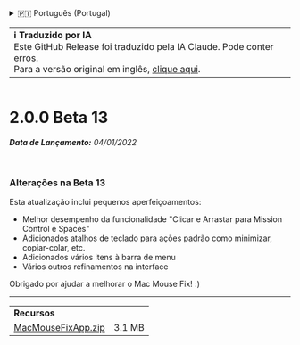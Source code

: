 <details>
<summary>🇵🇹 Português (Portugal)</summary>

[🇬🇧 English (GitHub Release)](https://github.com/noah-nuebling/mac-mouse-fix/releases/tag/2.0.0-Beta-13)\
[🇦🇩 Català](https://redirect.macmousefix.com/?target=mmf-release&tag=2.0.0-Beta-13&locale=ca)\
[🇩🇪 Deutsch](https://redirect.macmousefix.com/?target=mmf-release&tag=2.0.0-Beta-13&locale=de)\
[🇪🇸 Español](https://redirect.macmousefix.com/?target=mmf-release&tag=2.0.0-Beta-13&locale=es)\
[🇫🇷 Français](https://redirect.macmousefix.com/?target=mmf-release&tag=2.0.0-Beta-13&locale=fr)\
[🇮🇩 Indonesia](https://redirect.macmousefix.com/?target=mmf-release&tag=2.0.0-Beta-13&locale=id)\
[🇮🇹 Italiano](https://redirect.macmousefix.com/?target=mmf-release&tag=2.0.0-Beta-13&locale=it)\
[🇭🇺 Magyar](https://redirect.macmousefix.com/?target=mmf-release&tag=2.0.0-Beta-13&locale=hu)\
[🇳🇱 Nederlands](https://redirect.macmousefix.com/?target=mmf-release&tag=2.0.0-Beta-13&locale=nl)\
[🇵🇱 Polski](https://redirect.macmousefix.com/?target=mmf-release&tag=2.0.0-Beta-13&locale=pl)\
[🇧🇷 Português (Brasil)](https://redirect.macmousefix.com/?target=mmf-release&tag=2.0.0-Beta-13&locale=pt-BR)\
**🇵🇹 Português (Portugal)**\
[🇷🇴 Română](https://redirect.macmousefix.com/?target=mmf-release&tag=2.0.0-Beta-13&locale=ro)\
[🇸🇪 Svenska](https://redirect.macmousefix.com/?target=mmf-release&tag=2.0.0-Beta-13&locale=sv)\
[🇻🇳 Tiếng Việt](https://redirect.macmousefix.com/?target=mmf-release&tag=2.0.0-Beta-13&locale=vi)\
[🇹🇷 Türkçe](https://redirect.macmousefix.com/?target=mmf-release&tag=2.0.0-Beta-13&locale=tr)\
[🇨🇿 Čeština](https://redirect.macmousefix.com/?target=mmf-release&tag=2.0.0-Beta-13&locale=cs)\
[🇬🇷 Ελληνικά](https://redirect.macmousefix.com/?target=mmf-release&tag=2.0.0-Beta-13&locale=el)\
[🇷🇺 Русский](https://redirect.macmousefix.com/?target=mmf-release&tag=2.0.0-Beta-13&locale=ru)\
[🇺🇦 Українська](https://redirect.macmousefix.com/?target=mmf-release&tag=2.0.0-Beta-13&locale=uk)\
[🇮🇱 עברית](https://redirect.macmousefix.com/?target=mmf-release&tag=2.0.0-Beta-13&locale=he)\
[🇸🇦 العربية](https://redirect.macmousefix.com/?target=mmf-release&tag=2.0.0-Beta-13&locale=ar)\
[🇮🇳 हिन्दी](https://redirect.macmousefix.com/?target=mmf-release&tag=2.0.0-Beta-13&locale=hi)\
[🇹🇭 ไทย](https://redirect.macmousefix.com/?target=mmf-release&tag=2.0.0-Beta-13&locale=th)\
[🇨🇳 中文 (简体)](https://redirect.macmousefix.com/?target=mmf-release&tag=2.0.0-Beta-13&locale=zh-Hans)\
[🇨🇳 中文 (繁體)](https://redirect.macmousefix.com/?target=mmf-release&tag=2.0.0-Beta-13&locale=zh-Hant)\
[🇭🇰 中文（香港)](https://redirect.macmousefix.com/?target=mmf-release&tag=2.0.0-Beta-13&locale=zh-HK)\
[🇯🇵 日本語](https://redirect.macmousefix.com/?target=mmf-release&tag=2.0.0-Beta-13&locale=ja)\
[🇰🇷 한국어](https://redirect.macmousefix.com/?target=mmf-release&tag=2.0.0-Beta-13&locale=ko)\
[Help translate Mac Mouse Fix to different languages!](https://github.com/noah-nuebling/mac-mouse-fix/discussions/731)
</details>
<table align=><td>
<b>ℹ️ Traduzido por IA</b><br>
Este GitHub Release foi traduzido pela IA Claude. Pode conter erros.<br>
Para a versão original em inglês, <a href="https://github.com/noah-nuebling/mac-mouse-fix/releases/tag/2.0.0-Beta-13">clique aqui</a>.
</td></table>

<table></table>

# 2.0.0 Beta 13
***Data de Lançamento:** 04/01/2022*

<br>

### Alterações na Beta 13

Esta atualização inclui pequenos aperfeiçoamentos:

- Melhor desempenho da funcionalidade "Clicar e Arrastar para Mission Control e Spaces"
- Adicionados atalhos de teclado para ações padrão como minimizar, copiar-colar, etc.
- Adicionados vários itens à barra de menu
- Vários outros refinamentos na interface

Obrigado por ajudar a melhorar o Mac Mouse Fix! :)

---

<table align="start">
<tr>
    <td colspan=2>
        <b>Recursos</b>
    </td>
</tr>
<tr>
    <td><a href="https://github.com/noah-nuebling/mac-mouse-fix/releases/download/2.0.0-Beta-13/MacMouseFixApp.zip">MacMouseFixApp.zip</a></td>
    <td>3.1 MB</td>
</tr>
</table>